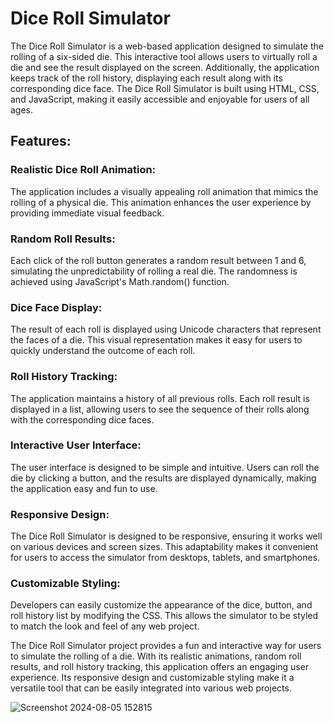 # Dice Roll Simulator
The Dice Roll Simulator is a web-based application designed to simulate the rolling of a six-sided die. This interactive tool allows users to virtually roll a die and see the result displayed on the screen. Additionally, the application keeps track of the roll history, displaying each result along with its corresponding dice face. The Dice Roll Simulator is built using HTML, CSS, and JavaScript, making it easily accessible and enjoyable for users of all ages.

## Features:
### Realistic Dice Roll Animation:
The application includes a visually appealing roll animation that mimics the rolling of a physical die. This animation enhances the user experience by providing immediate visual feedback.

### Random Roll Results:
Each click of the roll button generates a random result between 1 and 6, simulating the unpredictability of rolling a real die. The randomness is achieved using JavaScript's Math.random() function.

### Dice Face Display:
The result of each roll is displayed using Unicode characters that represent the faces of a die. This visual representation makes it easy for users to quickly understand the outcome of each roll.

### Roll History Tracking:
The application maintains a history of all previous rolls. Each roll result is displayed in a list, allowing users to see the sequence of their rolls along with the corresponding dice faces.

### Interactive User Interface:
The user interface is designed to be simple and intuitive. Users can roll the die by clicking a button, and the results are displayed dynamically, making the application easy and fun to use.

### Responsive Design:
The Dice Roll Simulator is designed to be responsive, ensuring it works well on various devices and screen sizes. This adaptability makes it convenient for users to access the simulator from desktops, tablets, and smartphones.

### Customizable Styling:
Developers can easily customize the appearance of the dice, button, and roll history list by modifying the CSS. This allows the simulator to be styled to match the look and feel of any web project.

The Dice Roll Simulator project provides a fun and interactive way for users to simulate the rolling of a die. With its realistic animations, random roll results, and roll history tracking, this application offers an engaging user experience. Its responsive design and customizable styling make it a versatile tool that can be easily integrated into various web projects.

![Screenshot 2024-08-05 152815](https://github.com/user-attachments/assets/ef37299b-948a-45cc-b214-de8e600f6d57)
